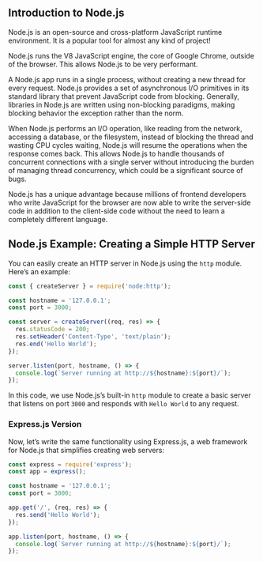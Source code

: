 ## Introduction to Node.js

Node.js is an open-source and cross-platform JavaScript runtime environment. It is a popular tool for almost any kind of project!

Node.js runs the V8 JavaScript engine, the core of Google Chrome, outside of the browser. This allows Node.js to be very performant.

A Node.js app runs in a single process, without creating a new thread for every request. Node.js provides a set of asynchronous I/O primitives in its standard library that prevent JavaScript code from blocking. Generally, libraries in Node.js are written using non-blocking paradigms, making blocking behavior the exception rather than the norm.

When Node.js performs an I/O operation, like reading from the network, accessing a database, or the filesystem, instead of blocking the thread and wasting CPU cycles waiting, Node.js will resume the operations when the response comes back. This allows Node.js to handle thousands of concurrent connections with a single server without introducing the burden of managing thread concurrency, which could be a significant source of bugs.

Node.js has a unique advantage because millions of frontend developers who write JavaScript for the browser are now able to write the server-side code in addition to the client-side code without the need to learn a completely different language.


## Node.js Example: Creating a Simple HTTP Server

You can easily create an HTTP server in Node.js using the `http` module. Here’s an example:

```javascript
const { createServer } = require('node:http');

const hostname = '127.0.0.1';
const port = 3000;

const server = createServer((req, res) => {
  res.statusCode = 200;
  res.setHeader('Content-Type', 'text/plain');
  res.end('Hello World');
});

server.listen(port, hostname, () => {
  console.log(`Server running at http://${hostname}:${port}/`);
});
```

In this code, we use Node.js’s built-in `http` module to create a basic server that listens on port `3000` and responds with `Hello World` to any request.

### Express.js Version

Now, let’s write the same functionality using Express.js, a web framework for Node.js that simplifies creating web servers:

```javascript
const express = require('express');
const app = express();

const hostname = '127.0.0.1';
const port = 3000;

app.get('/', (req, res) => {
  res.send('Hello World');
});

app.listen(port, hostname, () => {
  console.log(`Server running at http://${hostname}:${port}/`);
});
```
